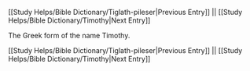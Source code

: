 [[Study Helps/Bible Dictionary/Tiglath-pileser|Previous Entry]]  ||  [[Study Helps/Bible Dictionary/Timothy|Next Entry]]

 The Greek form of the name Timothy.

[[Study Helps/Bible Dictionary/Tiglath-pileser|Previous Entry]]  ||  [[Study Helps/Bible Dictionary/Timothy|Next Entry]]